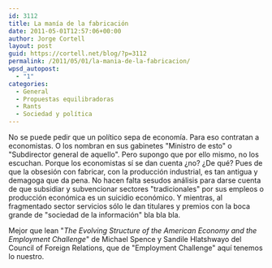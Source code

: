 ```yaml
---
id: 3112
title: La manía de la fabricación
date: 2011-05-01T12:57:06+00:00
author: Jorge Cortell
layout: post
guid: https://cortell.net/blog/?p=3112
permalink: /2011/05/01/la-mania-de-la-fabricacion/
wpsd_autopost:
  - "1"
categories:
  - General
  - Propuestas equilibradoras
  - Rants
  - Sociedad y polí­tica
---
```

No se puede pedir que un político sepa de economía. Para eso contratan a economistas. O los nombran en sus gabinetes "Ministro de esto" o "Subdirector general de aquello". Pero supongo que por ello mismo, no los escuchan. Porque los economistas sí se dan cuenta ¿no? ¿De qué? Pues de que la obsesión con fabricar, con la producción industrial, es tan antigua y demagoga que da pena. No hacen falta sesudos análisis para darse cuenta de que subsidiar y subvencionar sectores "tradicionales" por sus empleos o producción económica es un suicidio económico. Y mientras, al fragmentado sector servicios sólo le dan titulares y premios con la boca grande de "sociedad de la información" bla bla bla.

Mejor que lean "_The Evolving Structure of the American Economy and the Employment Challenge_" de Michael Spence y Sandile Hlatshwayo del Council of Foreign Relations, que de "Employment Challenge" aquí tenemos lo nuestro.